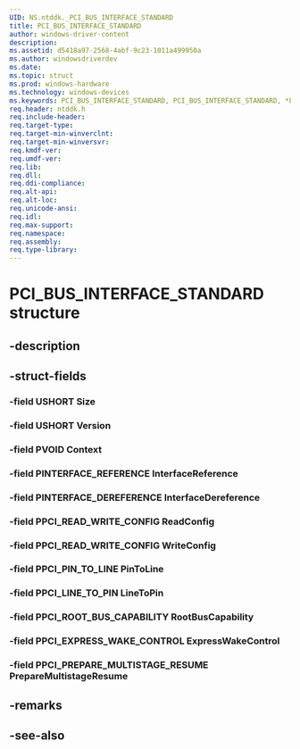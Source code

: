 ```yaml
---
UID: NS.ntddk._PCI_BUS_INTERFACE_STANDARD
title: PCI_BUS_INTERFACE_STANDARD
author: windows-driver-content
description: 
ms.assetid: d5418a97-2568-4abf-9c23-1011a499950a
ms.author: windowsdriverdev
ms.date: 
ms.topic: struct
ms.prod: windows-hardware
ms.technology: windows-devices
ms.keywords: PCI_BUS_INTERFACE_STANDARD, PCI_BUS_INTERFACE_STANDARD, *PPCI_BUS_INTERFACE_STANDARD
req.header: ntddk.h
req.include-header:
req.target-type:
req.target-min-winverclnt:
req.target-min-winversvr:
req.kmdf-ver:
req.umdf-ver:
req.lib:
req.dll:
req.ddi-compliance:
req.alt-api:
req.alt-loc:
req.unicode-ansi:
req.idl:
req.max-support:
req.namespace:
req.assembly:
req.type-library:
---
```


# PCI_BUS_INTERFACE_STANDARD structure

## -description



## -struct-fields

### -field USHORT Size			
 	
### -field USHORT Version			
 	
### -field PVOID Context			
 	
### -field PINTERFACE_REFERENCE InterfaceReference			
 	
### -field PINTERFACE_DEREFERENCE InterfaceDereference			
 	
### -field PPCI_READ_WRITE_CONFIG ReadConfig			
 	
### -field PPCI_READ_WRITE_CONFIG WriteConfig			
 	
### -field PPCI_PIN_TO_LINE PinToLine			
 	
### -field PPCI_LINE_TO_PIN LineToPin			
 	
### -field PPCI_ROOT_BUS_CAPABILITY RootBusCapability			
 	
### -field PPCI_EXPRESS_WAKE_CONTROL ExpressWakeControl			
 	
### -field PPCI_PREPARE_MULTISTAGE_RESUME PrepareMultistageResume			
 	
## -remarks

## -see-also